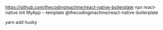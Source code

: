 https://github.com/thecodingmachine/react-native-boilerplate
npx react-native init MyApp --template @thecodingmachine/react-native-boilerplate


yarn add husky
